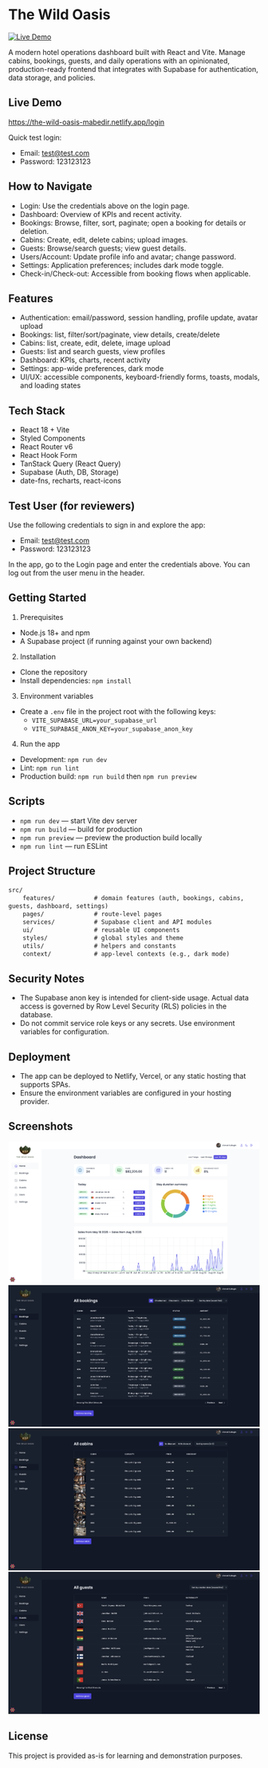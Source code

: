 # The Wild Oasis

[![Live Demo](https://img.shields.io/badge/Live%20Demo-Netlify-00C7B7?logo=netlify&logoColor=white)](https://the-wild-oasis-mabedir.netlify.app/login)

A modern hotel operations dashboard built with React and Vite. Manage cabins, bookings, guests, and daily operations with an opinionated, production-ready frontend that integrates with Supabase for authentication, data storage, and policies.

## Live Demo

https://the-wild-oasis-mabedir.netlify.app/login

Quick test login:

- Email: test@test.com
- Password: 123123123

## How to Navigate

- Login: Use the credentials above on the login page.
- Dashboard: Overview of KPIs and recent activity.
- Bookings: Browse, filter, sort, paginate; open a booking for details or deletion.
- Cabins: Create, edit, delete cabins; upload images.
- Guests: Browse/search guests; view guest details.
- Users/Account: Update profile info and avatar; change password.
- Settings: Application preferences; includes dark mode toggle.
- Check-in/Check-out: Accessible from booking flows when applicable.

## Features

- Authentication: email/password, session handling, profile update, avatar upload
- Bookings: list, filter/sort/paginate, view details, create/delete
- Cabins: list, create, edit, delete, image upload
- Guests: list and search guests, view profiles
- Dashboard: KPIs, charts, recent activity
- Settings: app-wide preferences, dark mode
- UI/UX: accessible components, keyboard-friendly forms, toasts, modals, and loading states

## Tech Stack

- React 18 + Vite
- Styled Components
- React Router v6
- React Hook Form
- TanStack Query (React Query)
- Supabase (Auth, DB, Storage)
- date-fns, recharts, react-icons

## Test User (for reviewers)

Use the following credentials to sign in and explore the app:

- Email: test@test.com
- Password: 123123123

In the app, go to the Login page and enter the credentials above. You can log out from the user menu in the header.

## Getting Started

1. Prerequisites

- Node.js 18+ and npm
- A Supabase project (if running against your own backend)

2. Installation

- Clone the repository
- Install dependencies: `npm install`

3. Environment variables

- Create a `.env` file in the project root with the following keys:
  - `VITE_SUPABASE_URL=your_supabase_url`
  - `VITE_SUPABASE_ANON_KEY=your_supabase_anon_key`

4. Run the app

- Development: `npm run dev`
- Lint: `npm run lint`
- Production build: `npm run build` then `npm run preview`

## Scripts

- `npm run dev` — start Vite dev server
- `npm run build` — build for production
- `npm run preview` — preview the production build locally
- `npm run lint` — run ESLint

## Project Structure

```
src/
	features/           # domain features (auth, bookings, cabins, guests, dashboard, settings)
	pages/              # route-level pages
	services/           # Supabase client and API modules
	ui/                 # reusable UI components
	styles/             # global styles and theme
	utils/              # helpers and constants
	context/            # app-level contexts (e.g., dark mode)
```

## Security Notes

- The Supabase anon key is intended for client-side usage. Actual data access is governed by Row Level Security (RLS) policies in the database.
- Do not commit service role keys or any secrets. Use environment variables for configuration.

## Deployment

- The app can be deployed to Netlify, Vercel, or any static hosting that supports SPAs.
- Ensure the environment variables are configured in your hosting provider.

## Screenshots

![Dashboard](docs/screenshots/dashboard.png)
![Bookings](docs/screenshots/bookings.png)
![Cabins](docs/screenshots/cabins.png)
![Guests](docs/screenshots/guests.png)

## License

This project is provided as-is for learning and demonstration purposes.
